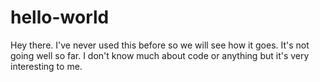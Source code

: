 # hello-world

Hey there. I've never used this before so we will see how it goes. It's not going well so far. I don't know much about code or anything but it's very interesting to me.
